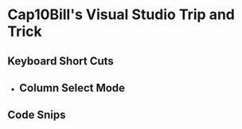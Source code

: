 # Cap10Bill's Visual Studio Trip and Trick

## Keyboard Short Cuts

- Column Select Mode
  - 

## Code Snips



